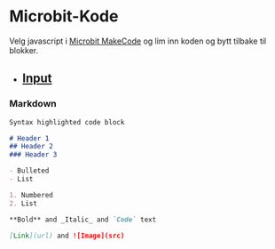 # Microbit-Kode

Velg javascript i [Microbit MakeCode](https://makecode.microbit.org/) og lim inn koden og bytt tilbake til blokker.

- ## [Input](./codes/input.md)


### Markdown
```markdown
Syntax highlighted code block

# Header 1
## Header 2
### Header 3

- Bulleted
- List

1. Numbered
2. List

**Bold** and _Italic_ and `Code` text

[Link](url) and ![Image](src)
```
